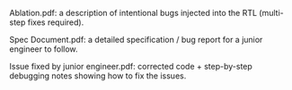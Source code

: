 Ablation.pdf: a description of intentional bugs injected into the RTL (multi-step fixes required).

Spec Document.pdf: a detailed specification / bug report for a junior engineer to follow.

Issue fixed by junior engineer.pdf: corrected code + step-by-step debugging notes showing how to fix the issues.

